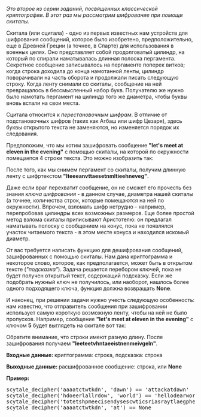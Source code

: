 <p>
<i>
Это второе из серии заданий, посвященных классической криптографии. В этот раз мы рассмотрим шифрование при помощи скиталы.
</i>  
</p>


<p>
Скитала (или сцитала) - одно из первых известных нам устройств для шифрования сообщений, которое было изобретено, предположительно, еще в Древней Греции (а точнее, в Спарте) для использования в военных целях. Оно представляет собой продолговатый цилиндр, на который по спирали наматывалась длинная полоска пергамента. Секретное сообщение записывалось на пергаменте поперек витков; когда строка доходила до конца намотанной ленты, цилиндр поворачивали на часть оборота и продолжали писать следующую строку. Когда ленту снимали со скиталы, сообщение на ней превращалось в бессмысленный набор букв. Получателю же нужно было намотать пергамент на цилиндр того же диаметра, чтобы буквы вновь встали на свои места.
</p>

<p>
Сцитала относится к <i>перестановочным шифрам</i>. В отличие от подстановочных шифров (таких как Атбаш или шифр Цезаря), здесь буквы открытого текста не заменяются, но изменяется порядок их следования.
</p>

<p>
Предположим, что мы хотим зашифровать сообщение <b>"let's meet at eleven in the evening"</b> с помощью скиталы, на которой по окружности помещается 4 строки текста. Это можно изобразить так:
</p>



<p>
После того, как мы снимем пергамент со скиталы, получим длинную ленту с шифртекстом <b>"lteeeanvttaesetnmltieehneveg"</b>.
</p>

<p>
Даже если враг перехватит сообщение, он не сможет его прочесть без знания <i>ключа шифрования</i> - в данном случае, диаметра нашей скиталы (а точнее, количества строк, которые помещаются на ней по окружности). Впрочем, взломать шифр нетрудно - например, перепробовав цилиндры всех возможных размеров. Еще более простой метод взлома скиталы приписывают Аристотелю: он предлагал наматывать полоску с сообщением на конус, пока не появлялся участок читаемого текста - в этом месте конуса и находился искомый диаметр.
</p>

<p>
От вас требуется написать функцию для дешифрования сообщений, зашифрованных с помощью скиталы. Нам дана криптограмма и некоторое слово, которое, как предполагается, может быть в открытом тексте (<i>"подсказка"</i>). Задача решается перебором ключей, пока не будет получен открытый текст, содержащий подсказку. Если же подобрать нужный ключ не получилось, или наоборот, нашлось более одного подходящего ключа, функция должна возвращать <b>None</b>.
</p>

<p>
И наконец, при решении задачи нужно учесть следующую особенность: нам известно, что отправитель сообщения при зашифровании использует самую 
    короткую возможную ленту, чтобы на ней не было пропусков. Например, сообщение <b>"let's meet at eleven in the evening"</b> с ключом <b>5</b> будет выглядеть на скитале вот так:
</p>


<p>
Обратите внимание, что строки имеют разную длину. После зашифрования получаем <b>"leeteetvhntaeeistnenmeivgeln"</b>.
</p>

<!-- Explain input and output values -->
<p>
    <strong>Входные данные: </strong> криптограмма: строка, подсказка: строка 
</p>

<p>
    <strong>Выходные данные: </strong> расшифрованное сообщение: строка, или <b>None</b>
</p>


<!-- Give some usage examples -->
<div class="for_info_only">
    <p>
        <strong>Пример:</strong>
    </p>
<pre class="brush: python">
scytale_decipher('aaaatctwtkdn', 'dawn') == 'attackatdawn'
scytale_decipher('hdoeerlallrdow', 'world') == 'hellodearworld'
scytale_decipher('totetshpmeecisendysescwticsriasraytlaegphet', 'sicret') == None     #Подсказка не найдена в открытом тексте
scytale_decipher('aaaatctwtkdn', 'at') == None                                        #Более одного варианта расшифрования
</pre>
</div>
